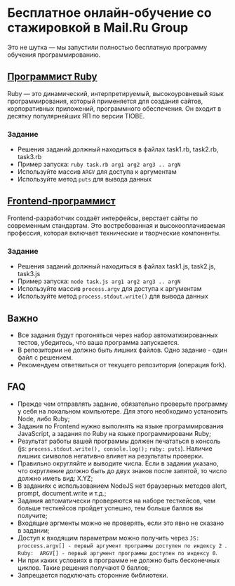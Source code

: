 # Бесплатное онлайн‑обучение со стажировкой в Mail.Ru Group
Это не шутка — мы запустили полностью бесплатную программу обучения программированию.

## [Программист Ruby](https://geekbrains.ru/free-ruby)
Ruby — это динамический, интерпретируемый, высокоуровневый язык программирования, который применяется для создания сайтов, корпоративных приложений, программного обеспечения. Он входит в десятку популярнейших ЯП по версии TIOBE.

### Задание
* Решения заданий должный находиться в файлах task1.rb, task2.rb, task3.rb
* Пример запуска: `ruby task.rb arg1 arg2 arg3 .. argN`
* Используйте массив `ARGV` для доступа к аргументам
* Используйте метод `puts` для вывода данных

## [Frontend-программист](https://geekbrains.ru/free-frontend)
Frontend-разработчик создаёт интерфейсы, верстает сайты по современным стандартам. Это востребованная и высокооплачиваемая профессия, которая включает технические и творческие компоненты.

### Задание
* Решения заданий должный находиться в файлах task1.js, task2.js, task3.js
* Пример запуска: `node task.js arg1 arg2 arg3 .. argN`
* Используйте массив `process.argv` для доступа к аргументам
* Используйте метод `process.stdout.write()` для вывода данных

## Важно
* Все задания будут прогоняться через набор автоматизированных тестов, убедитесь, что ваша программа запускается. 
* В репозитории не должно быть лишних файлов. Одно задание - один файл с решением.
* Рекомендуем ответвиться от текущего репозитория (операция fork). 


## FAQ
 * Прежде чем отправлять задание, обязательно проверьте программу у себя на локальном компьютере. Для этого необходимо установить Node, либо Ruby;
 * Задания по Frontend нужно выполнять на языке программирования JavaScript, а задания по Ruby на языке программировани Ruby;
 * Результат работы вашей программы должен печататься в консоль (js: `process.stdout.write(), console.log();` `ruby: puts`). Наличие лишних символов негативно влияет на результаты проверки.
 * Правильно округляйте и выводите числа. Если в задании указано, что округление должно быть до двух знаков после запятой, то число должно иметь вид: X.YZ;
 * В заданиях с использованием NodeJS нет браузерных методов alert, prompt, document.write и т.д.;
 * Задания автоматически проверяются на наборе тесткейсов, чем больше тесткейсов пройдет успешно, тем больше баллов вы получите;
 * Входящие аргменты можно не проверять, если это явно не сказано в задании;
 * Доступ к входящим параметрам можно получить через
   `JS:    proccess.argv[] - первый аргумент программы доступен по индексу 2 `.  
   `Ruby:  ARGV[] - первый аргумент программы доступен по индексу 0`.  
 * Ни при каких условиях в программе не должно быть бесконечных циклов. Такие решения получают 0 баллов;
 * Запрещается подключать сторонние библиотеки.
